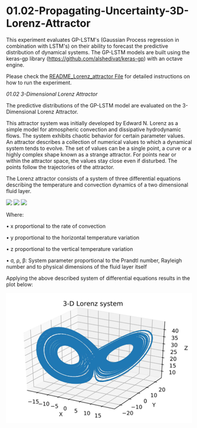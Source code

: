 # 01.02-Propagating-Uncertainty-3D-Lorenz-Attractor

This experiment evaluates GP-LSTM's (Gaussian Process regression in combination with LSTM's) on their ability to forecast the predictive distribution of dynamical systems.
The GP-LSTM models are built using the keras-gp library (https://github.com/alshedivat/keras-gp) with an octave engine.

Please check the [README_Lorenz_attractor File](README_Lorenz_attractor.docx) for detailed instructions on how to run the experiment.

*01.02 3-Dimensional Lorenz Attractor*

The predictive distributions of the GP-LSTM model are evaluated on the 3-Dimensional Lorenz Attractor.

This attractor system was initially developed by Edward N. Lorenz as a simple
model for atmospheric convection and dissipative hydrodynamic flows. The
system exhibits chaotic behavior for certain parameter values.
An attractor describes a collection of numerical values to which a dynamical
system tends to evolve. The set of values can be a single point, a curve or a
highly complex shape known as a strange attractor. For points near or within
the attractor space, the values stay close even if disturbed. The points follow the
trajectories of the attractor.

The Lorenz attractor consists of a system of three differential equations describing
the temperature and convection dynamics of a two dimensional fluid layer.

<img src="https://render.githubusercontent.com/render/math?math=\frac{\partial x}{\partial t} \ = \sigma(y-x)">

<img src="https://render.githubusercontent.com/render/math?math=\frac{\partial y}{\partial t} \ = x(\rho-z)-y">

<img src="https://render.githubusercontent.com/render/math?math=\frac{\partial z}{\partial t} \ = xy-\beta z">

Where:

• x proportional to the rate of convection

• y proportional to the horizontal temperature variation

• z proportional to the vertical temperature variation

• σ, ρ, β: System parameter proportional to the Prandtl number, Rayleigh
number and to physical dimensions of the fluid layer itself

Applying the above described system of differential equations results in the plot below:

<img src="./Figures/Lorenz3D.jpg">
